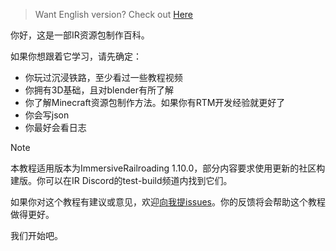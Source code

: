 > Want English version? Check out [Here]()

你好，这是一部IR资源包制作百科。

如果你想跟着它学习，请先确定：
- 你玩过沉浸铁路，至少看过一些教程视频
- 你拥有3D基础，且对blender有所了解
- 你了解Minecraft资源包制作方法。如果你有RTM开发经验就更好了
- 你会写json
- 你最好会看日志


> [!NOTE]
> 本教程适用版本为ImmersiveRailroading 1.10.0，部分内容要求使用更新的社区构建版。你可以在IR Discord的test-build频道内找到它们。


如果你对这个教程有建议或意见，欢迎[向我提issues](https://github.com/Goldenfield192/Goldenfield192.github.io/issues)。你的反馈将会帮助这个教程做得更好。


我们开始吧。